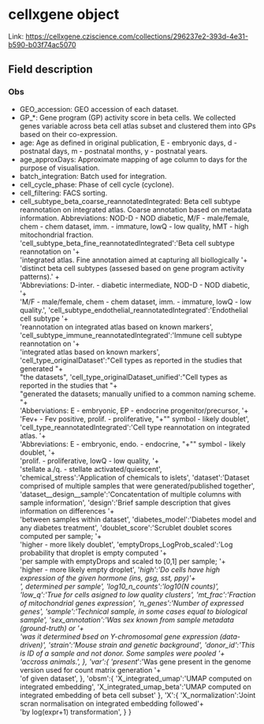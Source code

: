 # cellxgene object

Link: https://cellxgene.cziscience.com/collections/296237e2-393d-4e31-b590-b03f74ac5070

## Field description

### Obs
- GEO_accession: GEO accession of each dataset.
- GP_*: Gene program (GP) activity score in beta cells. We collected genes variable across beta cell atlas subset and clustered them into GPs based on their co-expression.
- age: Age as defined in original publication, E - embryonic days, d - postnatal days, m - postnatal months, y - postnatal years.
- age_approxDays: Approximate mapping of age column to days for the purpose of visualisation.
- batch_integration: Batch used for integration.
- cell_cycle_phase: Phase of cell cycle (cyclone).
- cell_filtering: FACS sorting.
- cell_subtype_beta_coarse_reannotatedIntegrated: Beta cell subtype reannotation on integrated atlas. Coarse annotation based on metadata information. Abbreviations: NOD-D - NOD diabetic, M/F - male/female, chem - chem dataset, imm. - immature, lowQ - low quality, hMT - high mitochondrial fraction.
   'cell_subtype_beta_fine_reannotatedIntegrated':'Beta cell subtype reannotation on '+\
          'integrated atlas. Fine annotation aimed at capturing all biollogically '+\
          'distinct beta cell subtypes (assesed based on gene program activity patterns).' +\
          'Abbreviations: D-inter. - diabetic intermediate, NOD-D - NOD diabetic, '+\
          'M/F - male/female, chem - chem dataset, imm. - immature, lowQ - low quality.',
   'cell_subtype_endothelial_reannotatedIntegrated':'Endothelial cell subtype '+\
          'reannotation on integrated atlas based on known markers',
   'cell_subtype_immune_reannotatedIntegrated':'Immune cell subtype reannotation on '+\
          'integrated atlas based on known markers',
   'cell_type_originalDataset':"Cell types as reported in the studies that generated "+\
          "the datasets",
   'cell_type_originalDataset_unified':"Cell types as reported in the studies that "+\
          "generated the datasets; manually unified to a common naming scheme. "+\
          'Abberviations: E - embryonic, EP - endocrine progenitor/precursor, '+\
          'Fev+ - Fev positive, prolif. - proliferative, "+"" symbol - likely doublet',
   'cell_type_reannotatedIntegrated':'Cell type reannotation on integrated atlas. '+\
          'Abbreviations: E - embryonic, endo. - endocrine, "+"" symbol - likely doublet, '+\
          'prolif. - proliferative, lowQ - low quality, '+\
          'stellate a./q. - stellate activated/quiescent',
   'chemical_stress':'Application of chemicals to islets',
   'dataset':'Dataset comprised of multiple samples that were generated/published together',
   'dataset__design__sample':'Concatentation of multiple columns with sample information',
   'design':'Brief sample description that gives information on differences '+\
          'between samples within dataset',
   'diabetes_model':'Diabetes model and any diabetes treatment',
   'doublet_score':'Scrublet doublet scores computed per sample; '+\
          'higher - more likely doublet',
   'emptyDrops_LogProb_scaled':'Log probability that droplet is empty computed '+\
          'per sample with emptyDrops and scaled to [0,1] per sample; '+\
          'higher - more likely empty droplet',
   '*_high':'Do cells have high expression of the given hormone (ins, gsg, sst, ppy)'+\
          ', determined per sample',
   'log10_n_counts':'log10(N counts)',
   'low_q':'True for cells asigned to low quality clusters',
   'mt_frac':'Fraction of mitochondrial genes expression',
   'n_genes':'Number of expressed genes',
   'sample':'Technical sample, in some cases equal to biological sample',
   'sex_annotation':'Was sex known from sample metadata (ground-truth) or '+\
          'was it determined bsed on Y-chromosomal gene expression (data-driven)',
   'strain':'Mouse strain and genetic background',
   'donor_id':'This is ID of a sample and not donor. Some samples were pooled '+\
           'accross animals.',
},
'var':{
  'present_*':'Was gene present in the genome version used for count matrix generation '+\
          'of given dataset',
},
'obsm':{
  'X_integrated_umap':'UMAP computed on integrated embedding', 
  'X_integrated_umap_beta':'UMAP computed on integrated embedding of beta cell subset'
},
'X':{
  'X_normalization':'Joint scran normalisation on integrated embedding followed'+\
          'by log(expr+1) transformation',
}
}

